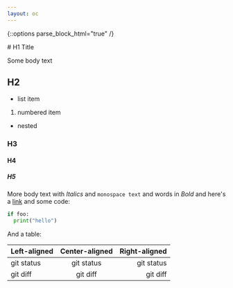 ```yaml
---
layout: oc
---
```

{::options parse_block_html="true" /}
<section class="content markup">
# H1 Title

Some body text

## H2 

* list item

1. numbered item
  - nested 

### H3

#### H4

##### H5

 More body text with *Italics*  and `monospace text` and words in *Bold* and here's a [link](https://docs.github.com/en/github/writing-on-github/basic-writing-and-formatting-syntax) and some code:


 ```python
 if foo:
   print("hello")
 ```
 
 And a table:
 
| Left-aligned | Center-aligned | Right-aligned |
| :---         |     :---:      |          ---: |
| git status   | git status     | git status    |
| git diff     | git diff       | git diff      |

</section>
